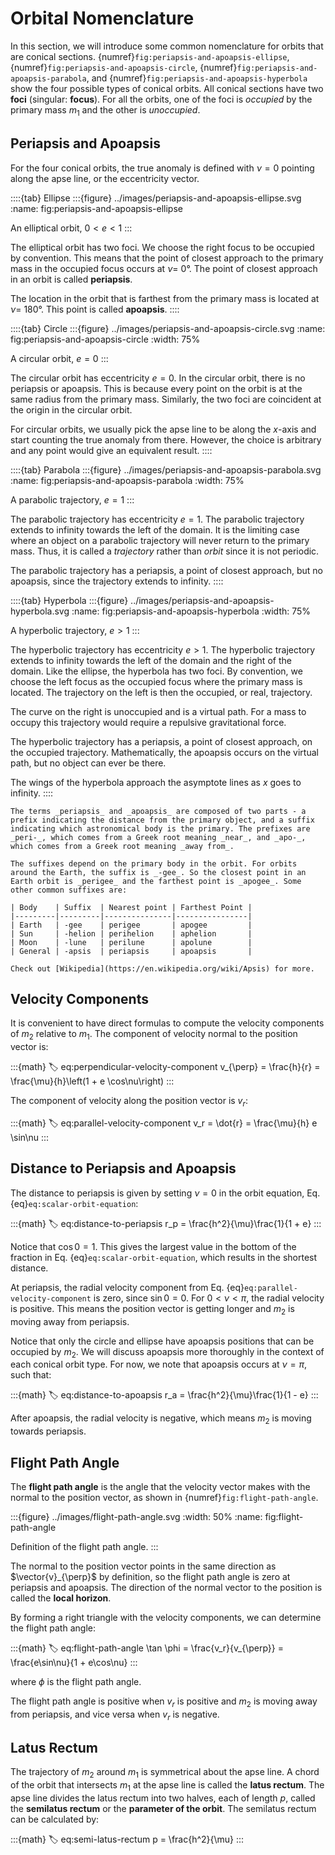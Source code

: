 # Orbital Nomenclature

In this section, we will introduce some common nomenclature for orbits that are conical sections. {numref}`fig:periapsis-and-apoapsis-ellipse`, {numref}`fig:periapsis-and-apoapsis-circle`, {numref}`fig:periapsis-and-apoapsis-parabola`, and {numref}`fig:periapsis-and-apoapsis-hyperbola` show the four possible types of conical orbits. All conical sections have two **foci** (singular: **focus**). For all the orbits, one of the foci is *occupied* by the primary mass $m_1$ and the other is *unoccupied*.

## Periapsis and Apoapsis

For the four conical orbits, the true anomaly is defined with $\nu=0$ pointing along the apse line, or the eccentricity vector.

::::{tab} Ellipse
:::{figure} ../images/periapsis-and-apoapsis-ellipse.svg
:name: fig:periapsis-and-apoapsis-ellipse

An elliptical orbit, $0 < e < 1$
:::

The elliptical orbit has two foci. We choose the right focus to be occupied by convention. This means that the point of closest approach to the primary mass in the occupied focus occurs at $\nu =$ 0°. The point of closest approach in an orbit is called **periapsis**.

The location in the orbit that is farthest from the primary mass is located at $\nu =$ 180°. This point is called **apoapsis**.
::::

::::{tab} Circle
:::{figure} ../images/periapsis-and-apoapsis-circle.svg
:name: fig:periapsis-and-apoapsis-circle
:width: 75%

A circular orbit, $e = 0$
:::

The circular orbit has eccentricity $e = 0$. In the circular orbit, there is no periapsis or apoapsis. This is because every point on the orbit is at the same radius from the primary mass. Similarly, the two foci are coincident at the origin in the circular orbit.

For circular orbits, we usually pick the apse line to be along the $x$-axis and start counting the true anomaly from there. However, the choice is arbitrary and any point would give an equivalent result.
::::

::::{tab} Parabola
:::{figure} ../images/periapsis-and-apoapsis-parabola.svg
:name: fig:periapsis-and-apoapsis-parabola
:width: 75%

A parabolic trajectory, $e = 1$
:::

The parabolic trajectory has eccentricity $e = 1$. The parabolic trajectory extends to infinity towards the left of the domain. It is the limiting case where an object on a parabolic trajectory will never return to the primary mass. Thus, it is called a _trajectory_ rather than _orbit_ since it is not periodic.

The parabolic trajectory has a periapsis, a point of closest approach, but no apoapsis, since the trajectory extends to infinity.
::::

::::{tab} Hyperbola
:::{figure} ../images/periapsis-and-apoapsis-hyperbola.svg
:name: fig:periapsis-and-apoapsis-hyperbola
:width: 75%

A hyperbolic trajectory, $e > 1$
:::

The hyperbolic trajectory has eccentricity $e > 1$. The hyperbolic trajectory extends to infinity towards the left of the domain and the right of the domain. Like the ellipse, the hyperbola has two foci. By convention, we choose the left focus as the occupied focus where the primary mass is located. The trajectory on the left is then the occupied, or real, trajectory.

The curve on the right is unoccupied and is a virtual path. For a mass to occupy this trajectory would require a repulsive gravitational force.

The hyperbolic trajectory has a periapsis, a point of closest approach, on the occupied trajectory. Mathematically, the apoapsis occurs on the virtual path, but no object can ever be there.

The wings of the hyperbola approach the asymptote lines as $x$ goes to infinity.
::::

```{note}
The terms _periapsis_ and _apoapsis_ are composed of two parts - a prefix indicating the distance from the primary object, and a suffix indicating which astronomical body is the primary. The prefixes are _peri-_, which comes from a Greek root meaning _near_, and _apo-_, which comes from a Greek root meaning _away from_.

The suffixes depend on the primary body in the orbit. For orbits around the Earth, the suffix is _-gee_. So the closest point in an Earth orbit is _perigee_ and the farthest point is _apogee_. Some other common suffixes are:

| Body    | Suffix  | Nearest point | Farthest Point |
|---------|---------|---------------|----------------|
| Earth   | -gee    | perigee       | apogee         |
| Sun     | -helion | perihelion    | aphelion       |
| Moon    | -lune   | perilune      | apolune        |
| General | -apsis  | periapsis     | apoapsis       |

Check out [Wikipedia](https://en.wikipedia.org/wiki/Apsis) for more.
```

## Velocity Components

It is convenient to have direct formulas to compute the velocity components of $m_2$ relative to $m_1$. The component of velocity normal to the position vector is:

:::{math}
:label: eq:perpendicular-velocity-component
v_{\perp} = \frac{h}{r} = \frac{\mu}{h}\left(1 + e \cos\nu\right)
:::

The component of velocity along the position vector is $v_r$:

:::{math}
:label: eq:parallel-velocity-component
v_r = \dot{r} = \frac{\mu}{h} e \sin\nu
:::

## Distance to Periapsis and Apoapsis

The distance to periapsis is given by setting $\nu = 0$ in the orbit equation, Eq. {eq}`eq:scalar-orbit-equation`:

:::{math}
:label: eq:distance-to-periapsis
r_p = \frac{h^2}{\mu}\frac{1}{1 + e}
:::

Notice that $\cos 0 = 1$. This gives the largest value in the bottom of the fraction in Eq. {eq}`eq:scalar-orbit-equation`, which results in the shortest distance.

At periapsis, the radial velocity component from Eq. {eq}`eq:parallel-velocity-component` is zero, since $\sin 0 = 0$. For $0 < \nu < \pi$, the radial velocity is positive. This means the position vector is getting longer and $m_2$ is moving away from periapsis.

Notice that only the circle and ellipse have apoapsis positions that can be occupied by $m_2$. We will discuss apoapsis more thoroughly in the context of each conical orbit type. For now, we note that apoapsis occurs at $\nu = \pi$, such that:

:::{math}
:label: eq:distance-to-apoapsis
r_a = \frac{h^2}{\mu}\frac{1}{1 - e}
:::

After apoapsis, the radial velocity is negative, which means $m_2$ is moving towards periapsis.

## Flight Path Angle

The **flight path angle** is the angle that the velocity vector makes with the normal to the position vector, as shown in {numref}`fig:flight-path-angle`.

:::{figure} ../images/flight-path-angle.svg
:width: 50%
:name: fig:flight-path-angle

Definition of the flight path angle.
:::

The normal to the position vector points in the same direction as $\vector{v}_{\perp}$ by definition, so the flight path angle is zero at periapsis and apoapsis. The direction of the normal vector to the position is called the **local horizon**.

By forming a right triangle with the velocity components, we can determine the flight path angle:

:::{math}
:label: eq:flight-path-angle
\tan \phi = \frac{v_r}{v_{\perp}} = \frac{e\sin\nu}{1 + e\cos\nu}
:::

where $\phi$ is the flight path angle.

The flight path angle is positive when $v_r$ is positive and $m_2$ is moving away from periapsis, and vice versa when $v_r$ is negative.

## Latus Rectum

The trajectory of $m_2$ around $m_1$ is symmetrical about the apse line. A chord of the orbit that intersects $m_1$ at the apse line is called the **latus rectum**. The apse line divides the latus rectum into two halves, each of length $p$, called the **semilatus rectum** or the **parameter of the orbit**. The semilatus rectum can be calculated by:

:::{math}
:label: eq:semi-latus-rectum
p = \frac{h^2}{\mu}
:::

